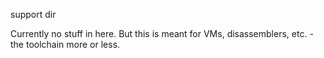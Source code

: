 support dir

Currently no stuff in here. But this is meant for VMs, disassemblers, etc. - the toolchain more or less.
